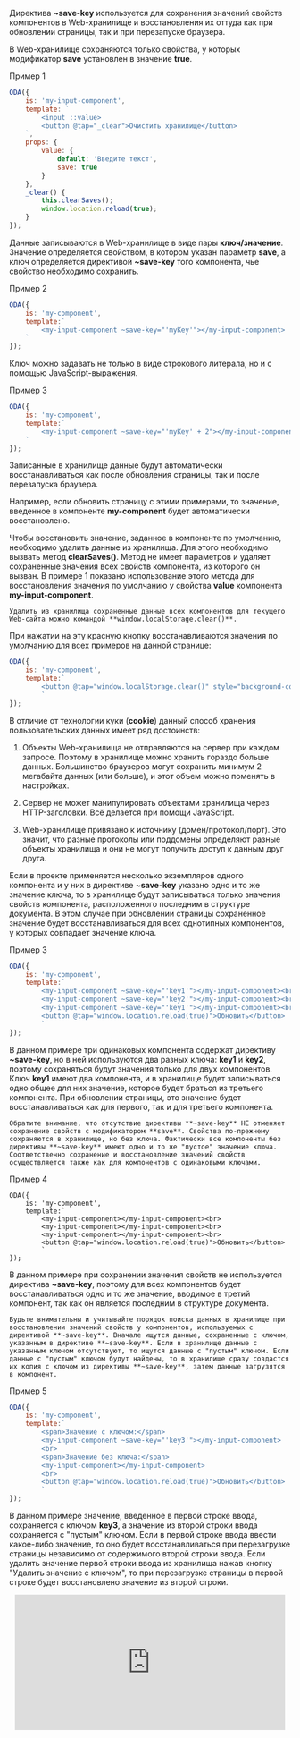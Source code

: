 ﻿Директива **~save-key** используется для сохранения значений свойств компонентов в Web-хранилище и восстановления их оттуда как при обновлении страницы, так и при перезапуске браузера.

В Web-хранилище сохраняются только свойства, у которых модификатор **save** установлен в значение **true**.

Пример 1

```javascript _edit_[my-input-component.js]
ODA({
    is: 'my-input-component',
    template: `
        <input ::value>
        <button @tap="_clear">Очистить хранилище</button>
    `,
    props: {
        value: {
            default: 'Введите текст',
            save: true
        }
    },
    _clear() {
        this.clearSaves();
        window.location.reload(true);
    }
});
```

Данные записываются в Web-хранилище в виде пары **ключ/значение**. Значение определяется свойством, в котором указан параметр **save**, а ключ определяется директивой **~save-key** того компонента, чье свойство необходимо сохранить.

Пример 2

```javascript _run_edit_[my-component.js]_{my-input-component.js}
ODA({
    is: 'my-component',
    template:`
        <my-input-component ~save-key="'myKey'"></my-input-component>
    `
});
```

Ключ можно задавать не только в виде строкового литерала, но и с помощью JavaScript-выражения.

 Пример 3

```javascript _run_edit_[my-component.js]_{my-input-component.js}
ODA({
    is: 'my-component',
    template:`
        <my-input-component ~save-key="'myKey' + 2"></my-input-component>
    `
});
```

Записанные в хранилище данные будут автоматически восстанавливаться как после обновления страницы, так и после перезапуска браузера.

Например, если обновить страницу с этими примерами, то значение, введенное в компоненте **my-component** будет автоматически восстановлено.

Чтобы восстановить значение, заданное в компоненте по умолчанию, необходимо удалить данные из хранилища. Для этого необходимо вызвать метод **clearSaves()**. Метод не имеет параметров и удаляет сохраненные значения всех свойств компонента, из которого он вызван. В примере 1 показано использование этого метода для восстановления значения по умолчанию у свойства **value** компонента **my-input-component**.

```info_md
Удалить из хранилища сохраненные данные всех компонентов для текущего Web-сайта можно командой **window.localStorage.clear()**.
```

При нажатии на эту красную кнопку восстанавливаются значения по умолчанию для всех примеров на данной странице:

```javascript _run_edit_nocopy_[my-component.js]
ODA({
    is: 'my-component',
    template:`
        <button @tap="window.localStorage.clear()" style="background-color:red">RESET</button>
        `
});
```

В отличие от технологии куки (**cookie**) данный способ хранения пользовательских данных имеет ряд достоинств:

1. Объекты Web-хранилища не отправляются на сервер при каждом запросе. Поэтому в хранилище можно хранить гораздо больше данных. Большинство браузеров могут сохранить минимум 2 мегабайта данных (или больше), и этот объем можно поменять в настройках.

1. Сервер не может манипулировать объектами хранилища через HTTP-заголовки. Всё делается при помощи JavaScript.

1. Web-хранилище привязано к источнику (домен/протокол/порт). Это значит, что разные протоколы или поддомены определяют разные объекты хранилища и они не могут получить доступ к данным друг друга.

Если в проекте применяется несколько экземпляров одного компонента и у них в директиве **~save-key** указано одно и то же значение ключа, то в хранилище будут записываться только значения свойств компонента, расположенного последним в структуре документа. В этом случае при обновлении страницы сохраненное значение будет восстанавливаться для всех однотипных компонентов, у которых совпадает значение ключа.

Пример 3

```javascript _run_edit_nocopy_[my-component.js]_{my-input-component.js}
ODA({
    is: 'my-component',
    template:`
        <my-input-component ~save-key="'key1'"></my-input-component><br>
        <my-input-component ~save-key="'key2'"></my-input-component><br>
        <my-input-component ~save-key="'key1'"></my-input-component><br>
        <button @tap="window.location.reload(true)">Обновить</button>
        `
});
```

В данном примере три одинаковых компонента содержат директиву **~save-key**, но в ней используются два разных ключа: **key1** и **key2**, поэтому сохраняться будут значения только для двух компонентов. Ключ **key1** имеют два компонента, и в хранилище будет записываться одно общее для них значение, которое будет браться из третьего компонента. При обновлении страницы, это значение будет восстанавливаться как для первого, так и для третьего компонента.

```info_md
Обратите внимание, что отсутствие директивы **~save-key** НЕ отменяет сохранение свойств с модификатором **save**. Свойства по-прежнему сохраняются в хранилище, но без ключа. Фактически все компоненты без директивы **~save-key** имеют одно и то же "пустое" значение ключа. Соответственно сохранение и восстановление значений свойств осуществляется также как для компонентов с одинаковыми ключами.
```

Пример 4

```javascript_run_edit_nocopy_[my-component.js]_{my-input-component.js}
ODA({
    is: 'my-component',
    template:`
        <my-input-component></my-input-component><br>
        <my-input-component></my-input-component><br>
        <my-input-component></my-input-component><br>
        <button @tap="window.location.reload(true)">Обновить</button>
        `
});
```

В данном примере при сохранении значения свойств не используется директива **~save-key**, поэтому для всех компонентов будет восстанавливаться одно и то же значение, вводимое в третий компонент, так как он является последним в структуре документа.

```warning_md
Будьте внимательны и учитывайте порядок поиска данных в хранилище при восстановлении значений свойств у компонентов, используемых с директивой **~save-key**. Вначале ищутся данные, сохраненные с ключом, указанным в директиве **~save-key**. Если в хранилище данные с указанным ключом отсутствуют, то ищутся данные с "пустым" ключом. Если данные с "пустым" ключом будут найдены, то в хранилище сразу создастся их копия с ключом из директивы **~save-key**, затем данные загрузятся в компонент.
```

Пример 5

```javascript _run_edit_nocopy_[my-component.js]_{my-input-component.js}
ODA({
    is: 'my-component',
    template:`
        <span>Значение с ключом:</span>
        <my-input-component ~save-key="'key3'"></my-input-component>
        <br>
        <span>Значение без ключа:</span>
        <my-input-component></my-input-component>
        <br>
        <button @tap="window.location.reload(true)">Обновить</button>
        `
});
```

В данном примере значение, введенное в первой строке ввода, сохраняется с ключом **key3**, а значение из второй строки ввода сохраняется с "пустым" ключом. Если в первой строке ввода ввести какое-либо значение, то оно будет восстанавливаться при перезагрузке страницы независимо от содержимого второй строки ввода. Если удалить значение первой строки ввода из хранилища нажав кнопку "Удалить значение с ключом", то при перезагрузке страницы в первой строке будет восстановлено значение из второй строки.

<div style="position:relative;padding-bottom:48%; margin:10px">
    <iframe src="https://www.youtube.com/embed/uOQBlyWafe4?start=0" frameborder="0" allow="accelerometer; autoplay; encrypted-media; gyroscope; picture-in-picture" allowfullscreen
    	style="position:absolute;width:100%;height:100%;"></iframe>
</div>
